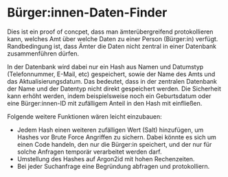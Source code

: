# Bürger:innen-Daten-Finder
Dies ist ein proof of concpet, dass man ämterübergreifend protokollieren kann, welches Amt über welche Daten zu einer Person (Bürger:in) verfügt. Randbedingung ist, dass Ämter die Daten nicht zentral in einer Datenbank zusammenführen dürfen.

In der Datenbank wird dabei nur ein Hash aus Namen und Datumstyp (Telefonnummer, E-Mail, etc) gespeichert, sowie der Name des Amts und das Aktualisierungsdatum. Das bedeutet, dass in der zentralen Datenbank der Name und der Datentyp nicht direkt gespeichert werden. Die Sicherheit kann erhöht werden, indem beispielsweise noch ein Geburtsdatum oder eine Bürger:innen-ID mit zufälligem Anteil in den Hash mit einfließen.

Folgende weitere Funktionen wären leicht einzubauen:
* Jedem Hash einen weiteren zufälligen Wert (Salt) hinzufügen, um Hashes vor Brute Force Angriffen zu sichern. Dabei könnte es sich um einen Code handeln, den nur die Bürger:in speichert, und der nur für solche Anfragen temporär verarbeitet werden darf.
* Umstellung des Hashes auf Argon2id mit hohen Rechenzeiten.
* Bei jeder Suchanfrage eine Begründung abfragen und protokolliern.
